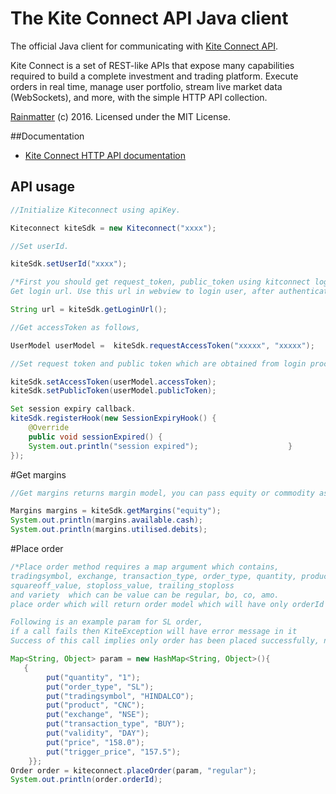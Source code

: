 # The Kite Connect API Java client
The official Java client for communicating with [Kite Connect API](https://kite.trade).

Kite Connect is a set of REST-like APIs that expose many capabilities required to build a complete investment and trading platform. Execute orders in real time, manage user portfolio, stream live market data (WebSockets), and more, with the simple HTTP API collection.

[Rainmatter](http://rainmatter.com) (c) 2016. Licensed under the MIT License.

##Documentation
- [Kite Connect HTTP API documentation](https://kite.trade/docs/connect/v1)

## API usage
```java
//Initialize Kiteconnect using apiKey.

Kiteconnect kiteSdk = new Kiteconnect("xxxx");

//Set userId.

kiteSdk.setUserId("xxxx");

/*First you should get request_token, public_token using kitconnect login and then use request_token, public_token, api_secret to make any kiteconnect api call.
Get login url. Use this url in webview to login user, after authenticating user you will get requestToken. Use the same to get accessToken. */

String url = kiteSdk.getLoginUrl();

//Get accessToken as follows,

UserModel userModel =  kiteSdk.requestAccessToken("xxxxx", "xxxxx");

//Set request token and public token which are obtained from login process.

kiteSdk.setAccessToken(userModel.accessToken);
kiteSdk.setPublicToken(userModel.publicToken);

Set session expiry callback.
kiteSdk.registerHook(new SessionExpiryHook() {
    @Override
    public void sessionExpired() {
    System.out.println("session expired");                    }
});
```

#Get margins
```java
//Get margins returns margin model, you can pass equity or commodity as arguments to get margins of respective segments.

Margins margins = kiteSdk.getMargins("equity");
System.out.println(margins.available.cash);
System.out.println(margins.utilised.debits);
```
#Place order
```java
/*Place order method requires a map argument which contains,
tradingsymbol, exchange, transaction_type, order_type, quantity, product, price, trigger_price, disclosed_quantity, validity
squareoff_value, stoploss_value, trailing_stoploss
and variety  which can be value can be regular, bo, co, amo.
place order which will return order model which will have only orderId in the order model.

Following is an example param for SL order,
if a call fails then KiteException will have error message in it
Success of this call implies only order has been placed successfully, not order execution.*/

Map<String, Object> param = new HashMap<String, Object>(){
   {
        put("quantity", "1");
        put("order_type", "SL");
        put("tradingsymbol", "HINDALCO");
        put("product", "CNC");
        put("exchange", "NSE");
        put("transaction_type", "BUY");
        put("validity", "DAY");
        put("price", "158.0");
        put("trigger_price", "157.5");
    }};
Order order = kiteconnect.placeOrder(param, "regular");
System.out.println(order.orderId);
```